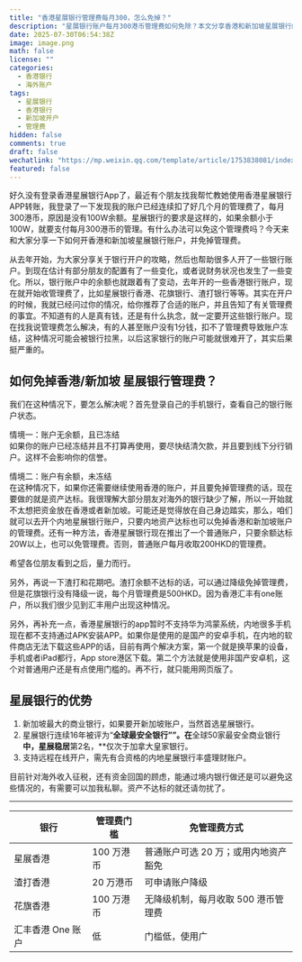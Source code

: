 ```yaml
---
title: "香港星展银行管理费每月300，怎么免掉？"
description: "星展银行账户每月300港币管理费如何免除？本文分享香港和新加坡星展银行的开户流程、资产门槛、管理费规则与解决方案。"
date: 2025-07-30T06:54:38Z
image: image.png
math: false
license: ""
categories:
  - 香港银行
  - 海外账户
tags:
  - 星展银行
  - 香港银行
  - 新加坡开户
  - 管理费
hidden: false
comments: true
draft: false
wechatlink: "https://mp.weixin.qq.com/template/article/1753838081/index.html"
featured: false
---
```


好久没有登录香港星展银行App了，最近有个朋友找我帮忙教她使用香港星展银行APP转账，我登录了一下发现我的账户已经连续扣了好几个月的管理费了，每月300港币，原因是没有100W余额。星展银行的要求是这样的，如果余额小于100W，就要支付每月300港币的管理。有什么办法可以免这个管理费吗？今天来和大家分享一下如何开香港和新加坡星展银行账户，并免掉管理费。

从去年开始，为大家分享关于银行开户的攻略，然后也帮助很多人开了一些银行账户。到现在估计有部分朋友的配置有了一些变化，或者说财务状况也发生了一些变化。所以，银行账户中的余额也就跟着有了变动，去年开的一些香港银行账户，现在就开始收管理费了，比如星展银行香港、花旗银行、渣打银行等等。其实在开户的时候，我就已经问过你的情况，给你推荐了合适的账户，并且告知了有关管理费的事宜。不知道有的人是真有钱，还是有什么执念，就一定要开这些银行账户。现在找我说管理费怎么解决，有的人甚至账户没有1分钱，扣不了管理费导致账户冻结，这种情况可能会被银行拉黑，以后这家银行的账户可能就很难开了，其实后果挺严重的。

## 如何免掉香港/新加坡 星展银行管理费？

我们在这种情况下，要怎么解决呢？首先登录自己的手机银行，查看自己的银行账户状态。

情境一：账户无余额，且已冻结  
如果你的账户已经冻结并且不打算再使用，要尽快结清欠款，并且要到线下分行销户。这样不会影响你的信誉。

情境二：账户有余额，未冻结  
在这种情况下，如果你还需要继续使用香港的账户，并且要免掉管理费的话，现在要做的就是资产达标。我很理解大部分朋友对海外的银行缺少了解，所以一开始就不太想把资金放在香港或者新加坡。可能还是觉得放在自己身边踏实，那么，咱们就可以去开个内地星展银行账户，只要内地资产达标也可以免掉香港和新加坡账户的管理费。还有一种方法，香港星展银行现在推出了一个普通账户，只要余额达标20W以上，也可以免管理费。否则，普通账户每月收取200HKD的管理费。

希望各位朋友看到之后，量力而行。

另外，再说一下渣打和花期吧。渣打余额不达标的话，可以通过降级免掉管理费，但是花旗银行没有降级一说，每个月管理费是500HKD。因为香港汇丰有one账户，所以我们很少见到汇丰用户出现这种情况。

另外，再补充一点，香港星展银行的app暂时不支持华为鸿蒙系统，内地很多手机现在都不支持通过APK安装APP。如果你是使用的是国产的安卓手机，在内地的软件商店无法下载这些APP的话，目前有两个解决方案，第一个就是换苹果的设备，手机或者iPad都行，App store港区下载。第二个方法就是使用非国产安卓机，这个对普通用户还是有点使用门槛的。再不行，就只能用网页版了。

## 星展银行的优势

1. 新加坡最大的商业银行，如果要开新加坡账户，当然首选星展银行。
2. 星展银行连续16年被评为“**全球最安全银行””。在**全球50家最安全商业银行**中，星展稳居**第2名，**仅次于加拿大皇家银行。
3. 支持远程在线开户，需先有合资格的内地星展银行丰盛理财账户。

目前针对海外收入征税，还有资金回国的顾虑，能通过境内银行做还是可以避免这些情况的，有需要可以加我私聊。资产不达标的就还请勿扰了。

---

| 银行       | 管理费门槛         | 免管理费方式                        |
|------------|--------------------|-------------------------------------|
| 星展香港   | 100 万港币         | 普通账户可选 20 万；或用内地资产豁免 |
| 渣打香港   | 20 万港币          | 可申请账户降级                     |
| 花旗香港   | 100 万港币         | 无降级机制，每月收取 500 港币管理费 |
| 汇丰香港 One 账户 | 低             | 门槛低，使用广                     |
